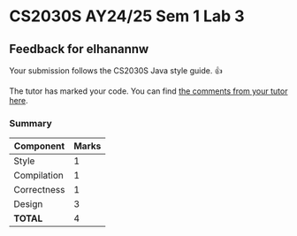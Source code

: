 # CS2030S AY24/25 Sem 1 Lab 3
## Feedback for elhanannw
Your submission follows the CS2030S Java style guide. :+1:

The tutor has marked your code. You can find [the comments from your tutor here](https://www.github.com/nus-cs2030s-2425-s1/ex3-elhanannw/commit/b615b25165a64be71c1eb322ea3436313afb4d2b).
### Summary

| Component | Marks |
|-----------|-------|
| Style | 1 |
| Compilation | 1 |
| Correctness | 1 |
| Design | 3 |
| **TOTAL** | 4 |
